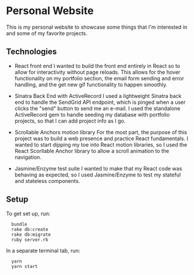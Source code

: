 # Personal Website

This is my personal website to showcase some things that I'm interested in and some of my favorite projects.

## Technologies

* React front end
I wanted to build the front end entirely in React so to allow for interactivity without page reloads. This allows for the hover functionality on my portfolio section, the email form sending and error handling, and the get new gif functionality to happen smoothly.

* Sinatra Back End with ActiveRecord
I used a lightweight Sinatra back end to handle the SendGrid API endpoint, which is pinged when a user clicks the "send" button to send me an e-mail. I used the standalone ActiveRecord gem to handle seeding my database with portfolio projects, so that I can add project info as I go.

* Scrollable Anchors motion library
For the most part, the purpose of this project was to build a web presence and practice React fundamentals. I wanted to start dipping my toe into React motion libraries, so I used the React Scorllable Anchor library to allow a scroll animation to the navigation.

*  Jasmine/Enzyme test suite
I wanted to make that my React code was behaving as expected, so I used Jasmine/Enzyme to test my stateful and stateless components.

## Setup

To get set up, run:

```no-highlight
  bundle
  rake db:create
  rake db:migrate
  ruby server.rb
```

In a separate terminal tab, run:

```no-highlight
  yarn
  yarn start
```
